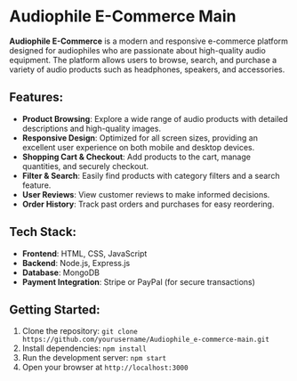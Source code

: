# Audiophile E-Commerce Main

**Audiophile E-Commerce** is a modern and responsive e-commerce platform designed for audiophiles who are passionate about high-quality audio equipment. The platform allows users to browse, search, and purchase a variety of audio products such as headphones, speakers, and accessories. 

## Features:
- **Product Browsing**: Explore a wide range of audio products with detailed descriptions and high-quality images.
- **Responsive Design**: Optimized for all screen sizes, providing an excellent user experience on both mobile and desktop devices.
- **Shopping Cart & Checkout**: Add products to the cart, manage quantities, and securely checkout.
- **Filter & Search**: Easily find products with category filters and a search feature.
- **User Reviews**: View customer reviews to make informed decisions.
- **Order History**: Track past orders and purchases for easy reordering.
  
## Tech Stack:
- **Frontend**: HTML, CSS, JavaScript
- **Backend**: Node.js, Express.js
- **Database**: MongoDB
- **Payment Integration**: Stripe or PayPal (for secure transactions)

## Getting Started:
1. Clone the repository: `git clone https://github.com/yourusername/Audiophile_e-commerce-main.git`
2. Install dependencies: `npm install`
3. Run the development server: `npm start`
4. Open your browser at `http://localhost:3000`

